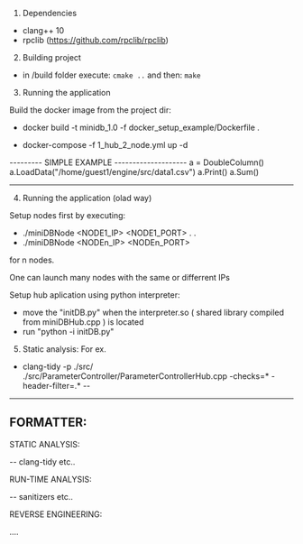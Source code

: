 1. Dependencies

- clang++ 10 
- rpclib (https://github.com/rpclib/rpclib)

2. Building project

- in /build folder execute: 
`cmake ..`
and then:
`make`


3. Running the application

Build the docker image from the project dir:

- docker build -t minidb_1.0 -f docker_setup_example/Dockerfile .

- docker-compose -f 1_hub_2_node.yml up -d

--------- SIMPLE EXAMPLE --------------------
a = DoubleColumn()
a.LoadData("/home/guest1/engine/src/data1.csv")
a.Print()
a.Sum()

----------------------------------------------


4. Running the application (olad way)

Setup nodes first by executing:

- ./miniDBNode <NODE1_IP> <NODE1_PORT>
.
.
- ./miniDBNode <NODEn_IP> <NODEn_PORT>

for n nodes.

One can launch many nodes with the same or differrent IPs

Setup hub aplication using python interpreter:

- move the "initDB.py" when the interpreter.so ( shared library compiled from miniDBHub.cpp )
is located
- run "python -i initDB.py"



5. Static analysis:
For ex.
- clang-tidy -p ./src/ ./src/ParameterController/ParameterControllerHub.cpp -checks=* -header-filter=.* --

---------------------------------------------------


FORMATTER:
--


STATIC ANALYSIS:

-- clang-tidy etc..


RUN-TIME ANALYSIS:

-- sanitizers etc..

REVERSE ENGINEERING:

....
